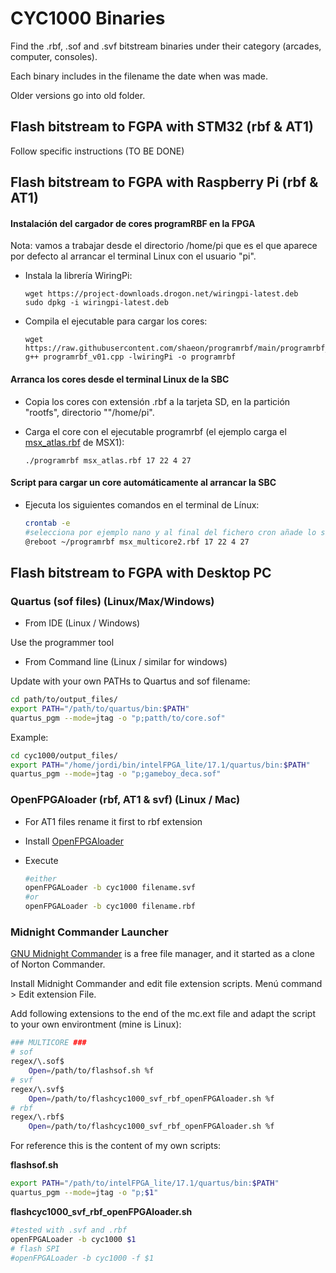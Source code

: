 # CYC1000 Binaries 

Find the .rbf, .sof and .svf bitstream binaries under their category (arcades, computer, consoles).

Each binary includes in the filename the date when was made. 

Older versions go into old folder.



## Flash bitstream to FGPA with STM32  (rbf & AT1)

Follow specific instructions (TO BE DONE)

## Flash bitstream to FGPA with Raspberry Pi (rbf & AT1)

#### Instalación del cargador de cores programRBF en la FPGA 

Nota: vamos a trabajar desde el directorio /home/pi que es el que aparece por defecto al arrancar el terminal Linux con el usuario "pi".

* Instala la librería WiringPi:

  ```
  wget https://project-downloads.drogon.net/wiringpi-latest.deb
  sudo dpkg -i wiringpi-latest.deb
  ```

* Compila el ejecutable para cargar los cores:

  ```
  wget https://raw.githubusercontent.com/shaeon/programrbf/main/programrbf_v01.cpp
  g++ programrbf_v01.cpp -lwiringPi -o programrbf
  ```

#### Arranca los cores desde el terminal Linux de la SBC

* Copia los cores con extensión .rbf a la tarjeta SD, en la partición "rootfs", directorio ""/home/pi".

* Carga el core con el ejecutable programrbf (el ejemplo carga el [msx_atlas.rbf](./cores/msx_atlas.rbf) de MSX1):

  ```
  ./programrbf msx_atlas.rbf 17 22 4 27
  ```


#### Script para cargar un core automáticamente al arrancar la SBC

* Ejecuta los siguientes comandos en el terminal de Línux:

  ```sh
  crontab -e
  #selecciona por ejemplo nano y al final del fichero cron añade lo siguiente:
  @reboot ~/programrbf msx_multicore2.rbf 17 22 4 27
  ```

## Flash bitstream to FGPA with Desktop PC

### Quartus (sof files)  (Linux/Max/Windows)

* From IDE  (Linux / Windows)

Use the programmer tool

* From Command line (Linux / similar for windows)

Update with your own PATHs to Quartus and sof filename:

```sh
cd path/to/output_files/
export PATH="/path/to/quartus/bin:$PATH"
quartus_pgm --mode=jtag -o "p;patth/to/core.sof"

```

Example:

```sh
cd cyc1000/output_files/
export PATH="/home/jordi/bin/intelFPGA_lite/17.1/quartus/bin:$PATH"
quartus_pgm --mode=jtag -o "p;gameboy_deca.sof"

```



### OpenFPGAloader (rbf, AT1 & svf) (Linux / Mac)

* For AT1 files rename it first to rbf extension

* Install [OpenFPGAloader](https://trabucayre.github.io/openFPGALoader/guide/install.html) 

* Execute

  ```sh
  #either
  openFPGALoader -b cyc1000 filename.svf
  #or
  openFPGALoader -b cyc1000 filename.rbf
  
  ```

  

### Midnight Commander Launcher

[GNU Midnight Commander](https://midnight-commander.org/) is a free file manager, and it started as a clone of Norton Commander.

Install Midnight Commander and edit file extension scripts.  Menú command > Edit extension File.

Add following extensions to the end of the mc.ext file and adapt the script to your own environtment (mine is Linux): 

```sh
### MULTICORE ###
# sof
regex/\.sof$
	Open=/path/to/flashsof.sh %f
# svf
regex/\.svf$
	Open=/path/to/flashcyc1000_svf_rbf_openFPGAloader.sh %f
# rbf
regex/\.rbf$
	Open=/path/to/flashcyc1000_svf_rbf_openFPGAloader.sh %f

```

For reference this is the content of my own scripts:

**flashsof.sh**

```sh
export PATH="/path/to/intelFPGA_lite/17.1/quartus/bin:$PATH"
quartus_pgm --mode=jtag -o "p;$1"
```

**flashcyc1000_svf_rbf_openFPGAloader.sh**

```sh
#tested with .svf and .rbf
openFPGALoader -b cyc1000 $1
# flash SPI
#openFPGALoader -b cyc1000 -f $1
```

